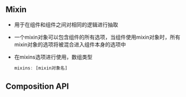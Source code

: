 ## Mixin

* 用于在组件和组件之间对相同的逻辑进行抽取

* 一个mixin对象可以包含组件的所有选项，当组件使用mixin对象时，所有mixin对象的选项将被混合进入组件本身的选项中

* 在mixins选项进行使用，数组类型

  ```js
  mixins: [mixin对象名]
  ```

  



## Composition API

